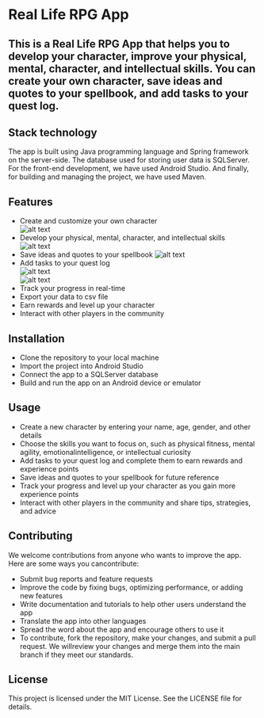 # Real Life RPG App
## This is a Real Life RPG App that helps you to develop your character, improve your physical, mental, character, and intellectual skills. You can create your own character, save ideas and quotes to your spellbook, and add tasks to your quest log.

## Stack technology
The app is built using Java programming language and Spring framework on the server-side. The database used for storing user data is SQLServer. For the front-end development, we have used Android Studio. And finally, for building and managing the project, we have used Maven.

## Features
* Create and customize your own character  
![alt text](https://github.com/scaamp/yourRPG/blob/oracle/screenshot/create_character.png?raw=true) 
* Develop your physical, mental, character, and intellectual skills  
![alt text](https://github.com/scaamp/yourRPG/blob/oracle/screenshot/character_stat.png?raw=true)    
* Save ideas and quotes to your spellbook
![alt text](https://github.com/scaamp/yourRPG/blob/oracle/screenshot/new_spell.png?raw=true)  
* Add tasks to your quest log  
![alt text](https://github.com/scaamp/yourRPG/blob/master/screenshot/new_quest.png?raw=true)  
![alt text](https://github.com/scaamp/yourRPG/blob/master/screenshot/questlog.png?raw=true)  
* Track your progress in real-time
* Export your data to csv file
* Earn rewards and level up your character
* Interact with other players in the community

## Installation
* Clone the repository to your local machine
* Import the project into Android Studio
* Connect the app to a SQLServer database
* Build and run the app on an Android device or emulator

## Usage
* Create a new character by entering your name, age, gender, and other details
* Choose the skills you want to focus on, such as physical fitness, mental agility, emotionalintelligence, or intellectual curiosity
* Add tasks to your quest log and complete them to earn rewards and experience points
* Save ideas and quotes to your spellbook for future reference
* Track your progress and level up your character as you gain more experience points
* Interact with other players in the community and share tips, strategies, and advice

## Contributing
We welcome contributions from anyone who wants to improve the app. Here are some ways you cancontribute:
* Submit bug reports and feature requests
* Improve the code by fixing bugs, optimizing performance, or adding new features
* Write documentation and tutorials to help other users understand the app
* Translate the app into other languages
* Spread the word about the app and encourage others to use it
* To contribute, fork the repository, make your changes, and submit a pull request. We willreview your changes and merge them into the main branch if they meet our standards.
## License
This project is licensed under the MIT License. See the LICENSE file for details.